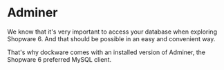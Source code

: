 # Adminer

We know that it's very important to access your database when exploring Shopware 6. And that should be possible in an easy and convenient way.

That's why dockware comes with an installed version of Adminer, the Shopware 6 preferred MySQL client.



